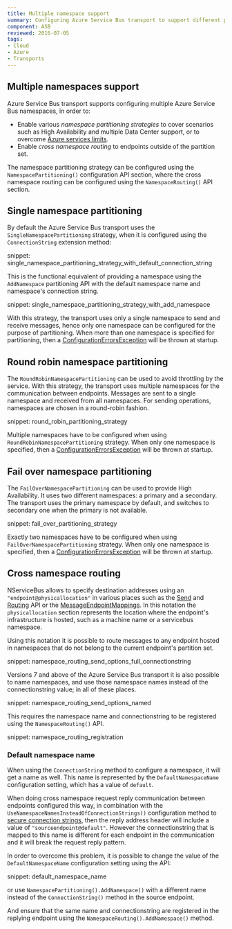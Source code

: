 ```yaml
---
title: Multiple namespace support
summary: Configuring Azure Service Bus transport to support different partitioning strategies and destination namespaces
component: ASB
reviewed: 2016-07-05
tags:
- Cloud
- Azure
- Transports
---
```



## Multiple namespaces support

Azure Service Bus transport supports configuring multiple Azure Service Bus namespaces, in order to:

 * Enable various _namespace partitioning strategies_ to cover scenarios such as High Availability and multiple Data Center support, or to overcome [Azure services limits](https://azure.microsoft.com/en-us/documentation/articles/service-bus-quotas/).
 * Enable _cross namespace routing_ to endpoints outside of the partition set.

The namespace partitioning strategy can be configured using the `NamespacePartitioning()` configuration API section, where the cross namespace routing can be configured using the `NamespaceRouting()` API section.


## Single namespace partitioning

By default the Azure Service Bus transport uses the `SingleNamespacePartitioning` strategy, when it is configured using the `ConnectionString` extension method:

snippet: single_namespace_partitioning_strategy_with_default_connection_string

This is the functional equivalent of providing a namespace using the `AddNamespace` partitioning API with the default namespace name and namespace's connection string.

snippet: single_namespace_partitioning_strategy_with_add_namespace

With this strategy, the transport uses only a single namespace to send and receive messages, hence only one namespace can be configured for the purpose of partitioning. When more than one namespace is specified for partitioning, then a [ConfigurationErrorsException](https://msdn.microsoft.com/en-us/library/system.configuration.configurationerrorsexception.aspx) will be thrown at startup.


## Round robin namespace partitioning

The `RoundRobinNamespacePartitioning` can be used to avoid throttling by the service. With this strategy, the transport uses multiple namespaces for the communication between endpoints. Messages are sent to a single namespace and received from all namespaces. For sending operations, namespaces are chosen in a round-robin fashion.

snippet: round_robin_partitioning_strategy

Multiple namespaces have to be configured when using `RoundRobinNamespacePartitioning` strategy. When only one namespace is specified, then a [ConfigurationErrorsException](https://msdn.microsoft.com/en-us/library/system.configuration.configurationerrorsexception.aspx) will be thrown at startup.


## Fail over namespace partitioning

The `FailOverNamespacePartitioning` can be used to provide High Availability. It uses two different namespaces: a primary and a secondary. The transport uses the primary namespace by default, and switches to secondary one when the primary is not available.

snippet: fail_over_partitioning_strategy

Exactly two namespaces have to be configured when using `FailOverNamespacePartitioning` strategy. When only one namespace is specified, then a [ConfigurationErrorsException](https://msdn.microsoft.com/en-us/library/system.configuration.configurationerrorsexception.aspx) will be thrown at startup.


## Cross namespace routing

NServiceBus allows to specify destination addresses using an `"endpoint@physicallocation"` in various places such as the [Send](/nservicebus/messaging/send-a-message.md) and [Routing](/nservicebus/messaging/routing.md) API or the [MessageEndpointMappings](/nservicebus/messaging/message-owner.md). In this notation the `physicallocation` section represents the location where the endpoint's infrastructure is hosted, such as a machine name or a servicebus namespace.

Using this notation it is possible to route messages to any endpoint hosted in namespaces that do not belong to the current endpoint's partition set.

snippet: namespace_routing_send_options_full_connectionstring

Versions 7 and above of the Azure Service Bus transport it is also possible to name namespaces, and use those namespace names instead of the connectionstring value; in all of these places.

snippet: namespace_routing_send_options_named

This requires the namespace name and connectionstring to be registered using the `NamespaceRouting()` API.

snippet: namespace_routing_registration


### Default namespace name

When using the `ConnectionString` method to configure a namespace, it will get a name as well. This name is represented by the `DefaultNamespaceName` configuration setting, which has a value of `default`.

When doing cross namespace request reply communication between endpoints configured this way, in combination with the `UseNamespaceNamesInsteadOfConnectionStrings()` configuration method to [secure connection strings](securing-connection-strings.md), then the reply address header will include a value of `"sourceendpoint@default"`. However the connectionstring that is mapped to this name is different for each endpoint in the communication and it will break the request reply pattern.

In order to overcome this problem, it is possible to change the value of the `DefaultNamespaceName` configuration setting using the API:

snippet: default_namespace_name

or use `NamespacePartitioning().AddNamespace()` with a different name instead of the `ConnectionString()` method in the source endpoint.

And ensure that the same name and connectionstring are registered in the replying endpoint using the `NamespaceRouting().AddNamespace()` method.